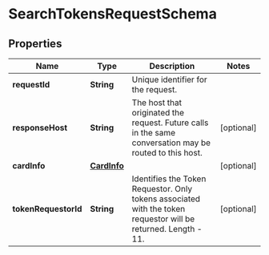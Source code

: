 
# SearchTokensRequestSchema

## Properties
Name | Type | Description | Notes
------------ | ------------- | ------------- | -------------
**requestId** | **String** | Unique identifier for the request.  | 
**responseHost** | **String** | The host that originated the request. Future calls in the same conversation may be routed to this host.  |  [optional]
**cardInfo** | [**CardInfo**](CardInfo.md) |  |  [optional]
**tokenRequestorId** | **String** | Identifies the Token Requestor. Only tokens associated with the token requestor will be returned. Length - 11.   |  [optional]



